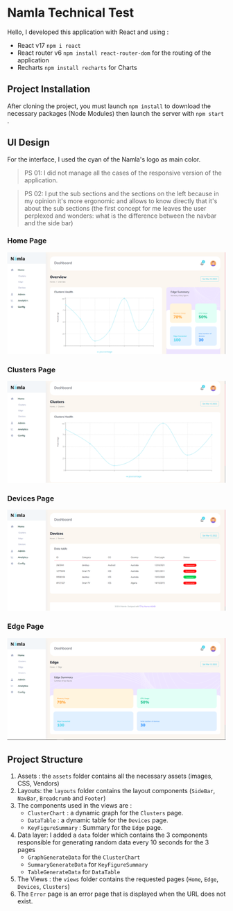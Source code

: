 # Namla Technical Test

Hello, I developed this application with React and using : 
- React v17 ```npm i react```
- React router v6 ``` npm install react-router-dom ``` for the routing of the application
- Recharts ``` npm install recharts ``` for Charts


## Project Installation
After cloning the project, you must launch ```npm install``` to download the necessary packages (Node Modules) then launch the server with ```npm start``` .

## UI Design 
For the interface, I used the cyan of the Namla's logo as main color.
> PS 01: I did not manage all the cases of the responsive version of the application.

> PS 02: I put the sub sections and the sections on the left because in my opinion it's more ergonomic and allows to know directly that it's about the sub sections (the first concept for me leaves the user perplexed and wonders: what is the difference between the navbar and the side bar)
### Home Page

![Screen](/src/assets/img/screens/screen_home.PNG)

### Clusters Page

![Screen](/src/assets/img/screens/screen_clusters.PNG)

### Devices Page

![Screen](/src/assets/img/screens/screen_devices.PNG)

### Edge Page

![Screen](/src/assets/img/screens/screen_edge.PNG)

## Project Structure
1. Assets : the ```assets``` folder contains all the necessary assets (images, CSS, Vendors)
2. Layouts: the ```layouts``` folder contains the layout components (```SideBar```, ```NavBar```, ```Breadcrumb``` and ```Footer```)
3. The components used in the views are :
    - ```ClusterChart``` : a dynamic graph for the ```Clusters``` page.
    - ```DataTable``` : a dynamic table for the ```Devices``` page.
    - ```KeyFigureSummary``` : Summary for the ```Edge``` page.
4. Data layer: I added a ```data``` folder which contains the 3 components responsible for generating random data every 10 seconds for the 3 pages 
    - ```GraphGenerateData``` for the ```ClusterChart```
    - ```SummaryGenerateData``` for ```KeyFigureSummary``` 
    - ```TableGenerateData``` for ```DataTable```
5. The Views : the ```views``` folder contains the requested pages (```Home```, ```Edge```, ```Devices```, ```Clusters```)
6. The ```Error``` page is an error page that is displayed when the URL does not exist.
